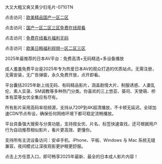 大又大粗又爽又黄少妇毛片-0710TN

点击访问：<a href="https://https://bered.pages.dev/">欧美精品国产一区二区</a>

点击访问：<a href="https://vassv.pages.dev/">国产一区二区三区免费在线观看</a>

点击访问：<a href="https://rtj-3zo.pages.dev/">免费在线看片福利无码</a>

点击访问：<a href="https://bered.pages.dev/">欧美日韩福利视频一区二区三区</a>

2025年最推荐的日本AV平台：免费高清+无码精选+多设备播放

成人羞羞免费平台是2025年专为热爱日本AV的观众打造的优质站点。无需注册，无需安装，无广告弹窗，永久免费开放，点开即看。

平台囊括2025年新上线无码、有码精品影片，涵盖剧情大片、制服诱惑、人妻乱伦、素人实录、SM调教等多种热门分类。你喜欢的三上悠亚、葵司、天使萌、桥本有菜等女优全集应有尽有。

所有影片采用高码率视频源，支持从720P到4K超清播放，不卡顿无延迟。全球加速CDN节点布设，确保任何网络环境下都可稳定流畅播放。

平台具备强大搜索与分类功能，支持按女优、片名、标签快速查找，还可根据用户行为自动推荐相似影片，看片更高效、更懂你。

支持所有主流设备访问：安卓手机、iPhone、平板、Windows 与 Mac 系统无缝兼容，夜间模式让深夜观影更护眼更舒服。

点击上方任意入口，即可畅享2025年最新、最全的日本成人影片内容！

<span style="display:none;">[Canonical link]  (  ）</span>

